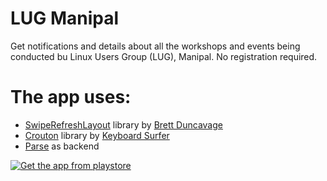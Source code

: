 # LUG Manipal

Get notifications and details about all the workshops and events being conducted bu Linux Users Group (LUG), Manipal. No registration required.

The app uses:
==
* [SwipeRefreshLayout](https://github.com/bduncavage/swipetorefresh) library by [Brett Duncavage](https://github.com/bduncavage)
* [Crouton](https://github.com/keyboardsurfer/Crouton) library by [Keyboard Surfer](http://keyboardsurfer.de/projects.html)
* [Parse](http://www.parse.com) as backend

[![Get the app from playstore](https://developer.android.com/images/brand/en_app_rgb_wo_60.png)](https://play.google.com/store/apps/details?id=chipset.lugmnotifier)